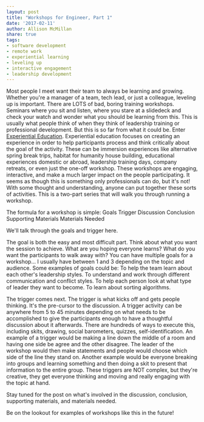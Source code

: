 ```yaml
---
layout: post
title: "Workshops for Engineer, Part 1"
date: '2017-02-11'
author: Allison McMillan
share: true
tags:
- software development
- remote work
- experiential learning
- leveling up
- interactive engagement
- leadership development
---
```


Most people I meet want their team to always be learning and growing. Whether you're a manager of a team, tech lead, or just a colleague, leveling up is important. There are LOTS of bad, boring training workshops. Seminars where you sit and listen, where you stare at a slidedeck and check your watch and wonder what you should be learning from this. This is usually what people think of when they think of leadership training or professional development. But this is so far from what it could be. Enter [Experiential Education](https://en.wikipedia.org/wiki/Experiential_education). Experiential education focuses on creating an experience in order to help participants process and think critically about the goal of the activity. These can be immersion experiences like alternative spring break trips, habitat for humanity house building, educational experiences domestic or abroad, leadership training days, company retreats, or even just the one-off workshop. These workshops are engaging, interactive, and make a much larger impact on the people participating. It seems as though this is something only professionals can do, but it's not! With some thought and understanding, anyone can put together these sorts of activities. This is a two-part series that will walk you through running a workshop.

The formula for a workshop is simple:
Goals
Trigger
Discussion
Conclusion
Supporting Materials
Materials Needed

We'll talk through the goals and trigger here.

The goal is both the easy and most difficult part. Think about what you want the session to achieve. What are you hoping everyone learns? What do you want the participants to walk away with? You can have multiple goals for a workshop... I usually have between 1 and 3 depending on the topic and audience. Some examples of goals could be: To help the team learn about each other's leadership styles. To understand and work through different communication and conflict styles. To help each person look at what type of leader they want to become. To learn about sorting algorithms.

The trigger comes next. The trigger is what kicks off and gets people thinking. It's the pre-cursor to the discussion. A trigger activity can be anywhere from 5 to 45 minutes depending on what needs to be accomplished to give the participants enough to have a thoughtful discussion about it afterwards. There are hundreds of ways to execute this, including skits, drawing, social barometers, quizzes, self-identification. An example of a trigger would be making a line down the middle of a room and having one side be agree and the other disagree. The leader of the workshop would then make statements and people would choose which side of the line they stand on. Another example would be everyone breaking into groups and learning something and then doing a skit to present that information to the entire group. These triggers are NOT complex, but they're creative, they get everyone thinking and moving and really engaging with the topic at hand.

Stay tuned for the post on what's involved in the discussion, conclusion, supporting materials, and materials needed.

Be on the lookout for examples of workshops like this in the future!
